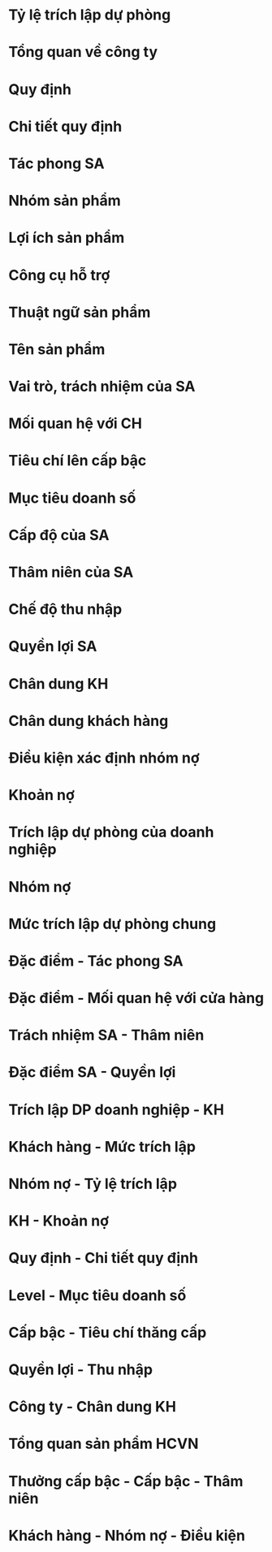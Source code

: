 # Tỷ lệ trích lập dự phòng



# Tổng quan về công ty



# Quy định



# Chi tiết quy định



# Tác phong SA



# Nhóm sản phẩm



# Lợi ích sản phẩm



# Công cụ hỗ trợ



# Thuật ngữ sản phẩm



# Tên sản phẩm



# Vai trò, trách nhiệm của SA



# Mối quan hệ với CH



# Tiêu chí lên cấp bậc



# Mục tiêu doanh số



# Cấp độ của SA



# Thâm niên của SA



# Chế độ thu nhập



# Quyền lợi SA



# Chân dung KH



# Chân dung khách hàng



# Điều kiện xác định nhóm nợ



# Khoản nợ



# Trích lập dự phòng của doanh nghiệp



# Nhóm nợ



# Mức trích lập dự phòng chung



# Đặc điểm - Tác phong SA



# Đặc điểm - Mối quan hệ với cửa hàng



# Trách nhiệm SA - Thâm niên



# Đặc điểm SA - Quyền lợi



# Trích lập DP doanh nghiệp - KH



# Khách hàng - Mức trích lập



# Nhóm nợ - Tỷ lệ trích lập



# KH - Khoản nợ



# Quy định - Chi tiết quy định



# Level - Mục tiêu doanh số



# Cấp bậc - Tiêu chí thăng cấp



# Quyền lợi - Thu nhập



# Công ty - Chân dung KH



# Tổng quan sản phẩm HCVN



# Thưởng cấp bậc - Cấp bậc - Thâm niên



# Khách hàng - Nhóm nợ - Điều kiện




